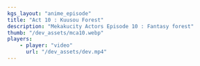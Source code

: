 ```yaml
---
kgs_layout: "anime_episode"
title: "Act 10 : Kuusou Forest"
description: "Mekakucity Actors Episode 10 : Fantasy forest"
thumb: "/dev_assets/mca10.webp"
players:
    - player: "video"
      url: "/dev_assets/dev.mp4"
---
```

